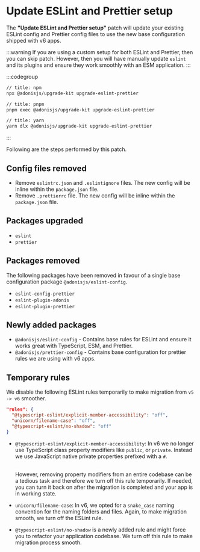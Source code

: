 # Update ESLint and Prettier setup

The **"Update ESLint and Prettier setup"** patch will update your existing ESLint config and Prettier config files to use the new base configuration shipped with v6 apps.


:::warning
If you are using a custom setup for both ESLint and Prettier, then you can skip patch. However, then you will have manually update `eslint` and its plugins and ensure they work smoothly with an ESM application.
:::

:::codegroup
```sh
// title: npm
npx @adonisjs/upgrade-kit upgrade-eslint-prettier
```

```sh
// title: pnpm
pnpm exec @adonisjs/upgrade-kit upgrade-eslint-prettier
```

```sh
// title: yarn
yarn dlx @adonisjs/upgrade-kit upgrade-eslint-prettier
```
:::

Following are the steps performed by this patch.


## Config files removed

- Remove `eslintrc.json` and `.eslintignore` files. The new config will be inline within the `package.json` file.
- Remove `.prettierrc` file. The new config will be inline within the `package.json` file.

## Packages upgraded

- `eslint`
- `prettier`

## Packages removed

The following packages have been removed in favour of a single base configuration package `@adonisjs/eslint-config`.

- `eslint-config-prettier`
- `eslint-plugin-adonis`
- `eslint-plugin-prettier`

## Newly added packages

- `@adonisjs/eslint-config` - Contains base rules for ESLint and ensure it works great with TypeScript, ESM, and Prettier.
- `@adonisjs/prettier-config` - Contains base configuration for prettier rules we are using with v6 apps.


## Temporary rules

We disable the following ESLint rules temporarily to make migration from `v5 -> v6` smoother.

```json
"rules": {
  "@typescript-eslint/explicit-member-accessibility": "off",
  "unicorn/filename-case": "off",
  "@typescript-eslint/no-shadow": "off"
}
```

- `@typescript-eslint/explicit-member-accessibility`: In v6 we no longer use TypeScript class property modifiers like `public`, or `private`. Instead we use JavaScript native private properties prefixed with a `#`.

    \
    However, removing property modifiers from an entire codebase can be a tedious task and therefore we turn off this rule temporarily. If needed, you can turn it back on after the migration is completed and your app is in working state.

- `unicorn/filename-case`: In v6, we opted for a `snake_case` naming convention for the naming folders and files. Again, to make migration smooth, we turn off the ESLint rule.

- `@typescript-eslint/no-shadow` is a newly added rule and might force you to refactor your application codebase. We turn off this rule to make migration process smooth.
